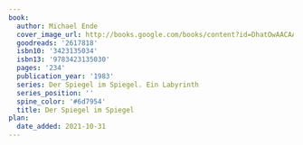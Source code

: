 ```yaml
---
book:
  author: Michael Ende
  cover_image_url: http://books.google.com/books/content?id=DhatOwAACAAJ&printsec=frontcover&img=1&zoom=1&source=gbs_api
  goodreads: '2617818'
  isbn10: '3423135034'
  isbn13: '9783423135030'
  pages: '234'
  publication_year: '1983'
  series: Der Spiegel im Spiegel. Ein Labyrinth
  series_position: ''
  spine_color: '#6d7954'
  title: Der Spiegel im Spiegel
plan:
  date_added: 2021-10-31
---
```

